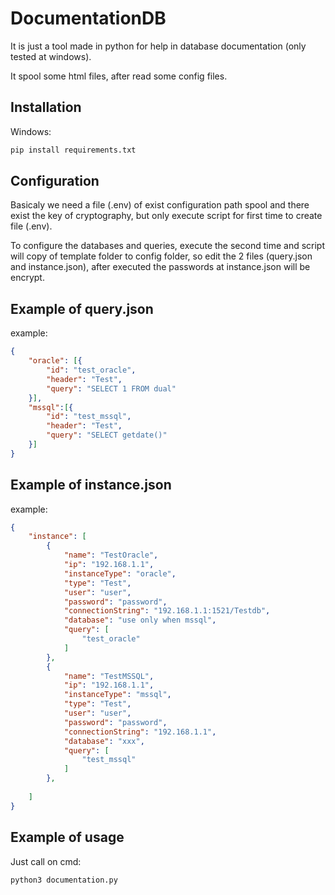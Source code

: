 # DocumentationDB


It is just a tool made in python for help in database documentation (only tested at windows).

It spool some html files, after read some config files.

## Installation

Windows:

```sh
pip install requirements.txt
```

## Configuration

Basicaly we need a file (.env) of exist configuration path spool and there exist the key of cryptography, but only execute script for first time to create file (.env).

To configure the databases and queries, execute the second time and script will copy of template folder to config folder, so edit the 2 files (query.json and instance.json), after executed the passwords at instance.json will be encrypt.

## Example of query.json
example:
```json
{
    "oracle": [{
        "id": "test_oracle",
        "header": "Test",
        "query": "SELECT 1 FROM dual"
    }],
    "mssql":[{
        "id": "test_mssql",
        "header": "Test",
        "query": "SELECT getdate()"
    }]
}
```
## Example of instance.json
example:
```json
{
    "instance": [
        {
            "name": "TestOracle",
            "ip": "192.168.1.1",
            "instanceType": "oracle",
            "type": "Test",
            "user": "user",
            "password": "password",
            "connectionString": "192.168.1.1:1521/Testdb",
            "database": "use only when mssql",
            "query": [
                "test_oracle"
            ]
        },
        {
            "name": "TestMSSQL",
            "ip": "192.168.1.1",
            "instanceType": "mssql",
            "type": "Test",
            "user": "user",
            "password": "password",
            "connectionString": "192.168.1.1",
            "database": "xxx",
            "query": [
                "test_mssql"
            ]
        },
        
    ]
}
```

## Example of usage

Just call on cmd:
```sh
python3 documentation.py
```



